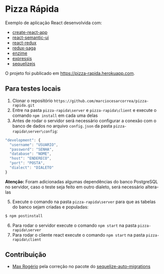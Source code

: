 # Pizza Rápida
Exemplo de aplicação React desenvolvida com:

- [create-react-app](https://github.com/facebook/create-react-app)
- [react-semantic-ui](https://github.com/Semantic-Org/Semantic-UI-React)
- [react-redux](https://github.com/reduxjs/react-redux)
- [redux-saga](https://github.com/redux-saga/redux-saga)
- [enzime](https://github.com/airbnb/enzyme)
- [expressjs](https://github.com/expressjs/express/)
- [sequelizejs](https://github.com/sequelize/sequelize)

O projeto foi publicado em https://pizza-rapida.herokuapp.com.

## Para testes locais
1. Clonar o repositório `https://github.com/marciocesarcorrea/pizza-rapida.git`
2. Entre na pasta `pizza-rapida\server` e `pizza-rapida\client` e execute o comando `npm install` em cada uma delas
4. Antes de rodar o servidor será necessário configurar a conexão com o banco de dados no arquivo `config.json` da pasta `pizza-rapida\server\config`:
```js
"development": {
  "username": "USUARIO",
  "password": "SENHA",
  "database": "NOME",
  "host": "ENDERECO",
  "port": "POSTA",
  "dialect": "DIALETO"
}
```
**Atenção:** Foram adicionadas algumas dependências do banco PostgreSQL no servidor, caso o teste seja feito em outro dialeto, será necessário altera-las

5. Execute o comando na pasta `pizza-rapida\server` para que as tabelas do banco sejam criadas e populadas:
```js
$ npm postinstall
```
6. Para rodar o servidor execute o comando `npm start` na pasta `pizza-rapida\server`
7. Para rodar o cliente react execute o comando `npm start` na pasta `pizza-rapida\client`

## Contribuição
- [Max Rogério](https://github.com/max10rogerio/) pela correção no pacote do [sequelize-auto-migrations](https://github.com/max10rogerio/sequelize-auto-migrations/)